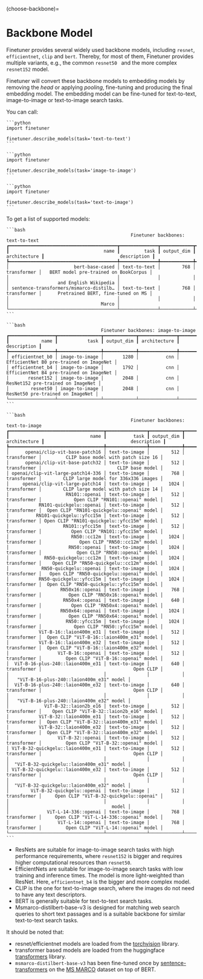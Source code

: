 (choose-backbone)=
# Backbone Model

Finetuner provides several widely used backbone models,
including `resnet`, `efficientnet`, `clip` and `bert`.
Thereby, for most of them, Finetuner provides multiple variants, e.g., the common `resnet50 ` and the more complex `resnet152` model.

Finetuner will convert these backbone models to embedding models by removing
the *head* or applying *pooling*,
fine-tuning and producing the final embedding model.
The embedding model can be fine-tuned for text-to-text, image-to-image or text-to-image
search tasks.

You can call:
````{tab} text-to-text
```python
import finetuner

finetuner.describe_models(task='text-to-text')
```
````
````{tab} image-to-image
```python
import finetuner

finetuner.describe_models(task='image-to-image')
```
````
````{tab} text-to-image
```python
import finetuner

finetuner.describe_models(task='text-to-image')
```
````

To get a list of supported models:

````{tab} text-to-text
```bash
                                              Finetuner backbones: text-to-text                                               
┏━━━━━━━━━━━━━━━━━━━━━━━━━━━━━━━━━━━━━━━━┳━━━━━━━━━━━━━━┳━━━━━━━━━━━━┳━━━━━━━━━━━━━━┳━━━━━━━━━━━━━━━━━━━━━━━━━━━━━━━━━━━━━━━━┓
┃                                   name ┃         task ┃ output_dim ┃ architecture ┃                            description ┃
┡━━━━━━━━━━━━━━━━━━━━━━━━━━━━━━━━━━━━━━━━╇━━━━━━━━━━━━━━╇━━━━━━━━━━━━╇━━━━━━━━━━━━━━╇━━━━━━━━━━━━━━━━━━━━━━━━━━━━━━━━━━━━━━━━┩
│                        bert-base-cased │ text-to-text │        768 │  transformer │   BERT model pre-trained on BookCorpus │
│                                        │              │            │              │                  and English Wikipedia │
│ sentence-transformers/msmarco-distilb… │ text-to-text │        768 │  transformer │      Pretrained BERT, fine-tuned on MS │
│                                        │              │            │              │                                  Marco │
└────────────────────────────────────────┴──────────────┴────────────┴──────────────┴────────────────────────────────────────┘
```
````
````{tab} image-to-image
```bash
                                   Finetuner backbones: image-to-image                                    
┏━━━━━━━━━━━━━━━━━┳━━━━━━━━━━━━━━━━┳━━━━━━━━━━━━┳━━━━━━━━━━━━━━┳━━━━━━━━━━━━━━━━━━━━━━━━━━━━━━━━━━━━━━━━━┓
┃            name ┃           task ┃ output_dim ┃ architecture ┃                             description ┃
┡━━━━━━━━━━━━━━━━━╇━━━━━━━━━━━━━━━━╇━━━━━━━━━━━━╇━━━━━━━━━━━━━━╇━━━━━━━━━━━━━━━━━━━━━━━━━━━━━━━━━━━━━━━━━┩
│ efficientnet_b0 │ image-to-image │       1280 │          cnn │ EfficientNet B0 pre-trained on ImageNet │
│ efficientnet_b4 │ image-to-image │       1792 │          cnn │ EfficientNet B4 pre-trained on ImageNet │
│       resnet152 │ image-to-image │       2048 │          cnn │       ResNet152 pre-trained on ImageNet │
│        resnet50 │ image-to-image │       2048 │          cnn │        ResNet50 pre-trained on ImageNet │
└─────────────────┴────────────────┴────────────┴──────────────┴─────────────────────────────────────────┘
```
````
````{tab} text-to-image
```bash
                                              Finetuner backbones: text-to-image                                              
┏━━━━━━━━━━━━━━━━━━━━━━━━━━━━━━━━━━━┳━━━━━━━━━━━━━━━┳━━━━━━━━━━━━┳━━━━━━━━━━━━━━┳━━━━━━━━━━━━━━━━━━━━━━━━━━━━━━━━━━━━━━━━━━━━┓
┃                              name ┃          task ┃ output_dim ┃ architecture ┃                                description ┃
┡━━━━━━━━━━━━━━━━━━━━━━━━━━━━━━━━━━━╇━━━━━━━━━━━━━━━╇━━━━━━━━━━━━╇━━━━━━━━━━━━━━╇━━━━━━━━━━━━━━━━━━━━━━━━━━━━━━━━━━━━━━━━━━━━┩
│      openai/clip-vit-base-patch16 │ text-to-image │        512 │  transformer │         CLIP base model with patch size 16 │
│      openai/clip-vit-base-patch32 │ text-to-image │        512 │  transformer │                            CLIP base model │
│ openai/clip-vit-large-patch14-336 │ text-to-image │        768 │  transformer │        CLIP large model for 336x336 images │
│     openai/clip-vit-large-patch14 │ text-to-image │       1024 │  transformer │        CLIP large model with patch size 14 │
│                     RN101::openai │ text-to-image │        512 │  transformer │            Open CLIP "RN101::openai" model │
│           RN101-quickgelu::openai │ text-to-image │        512 │  transformer │  Open CLIP "RN101-quickgelu::openai" model │
│          RN101-quickgelu::yfcc15m │ text-to-image │        512 │  transformer │ Open CLIP "RN101-quickgelu::yfcc15m" model │
│                    RN101::yfcc15m │ text-to-image │        512 │  transformer │           Open CLIP "RN101::yfcc15m" model │
│                       RN50::cc12m │ text-to-image │       1024 │  transformer │              Open CLIP "RN50::cc12m" model │
│                      RN50::openai │ text-to-image │       1024 │  transformer │             Open CLIP "RN50::openai" model │
│             RN50-quickgelu::cc12m │ text-to-image │       1024 │  transformer │    Open CLIP "RN50-quickgelu::cc12m" model │
│            RN50-quickgelu::openai │ text-to-image │       1024 │  transformer │   Open CLIP "RN50-quickgelu::openai" model │
│           RN50-quickgelu::yfcc15m │ text-to-image │       1024 │  transformer │  Open CLIP "RN50-quickgelu::yfcc15m" model │
│                   RN50x16::openai │ text-to-image │        768 │  transformer │          Open CLIP "RN50x16::openai" model │
│                    RN50x4::openai │ text-to-image │        640 │  transformer │           Open CLIP "RN50x4::openai" model │
│                   RN50x64::openai │ text-to-image │       1024 │  transformer │          Open CLIP "RN50x64::openai" model │
│                     RN50::yfcc15m │ text-to-image │       1024 │  transformer │            Open CLIP "RN50::yfcc15m" model │
│           ViT-B-16::laion400m_e31 │ text-to-image │        512 │  transformer │  Open CLIP "ViT-B-16::laion400m_e31" model │
│           ViT-B-16::laion400m_e32 │ text-to-image │        512 │  transformer │  Open CLIP "ViT-B-16::laion400m_e32" model │
│                  ViT-B-16::openai │ text-to-image │        512 │  transformer │         Open CLIP "ViT-B-16::openai" model │
│  ViT-B-16-plus-240::laion400m_e31 │ text-to-image │        640 │  transformer │                                  Open CLIP │
│                                   │               │            │              │   "ViT-B-16-plus-240::laion400m_e31" model │
│  ViT-B-16-plus-240::laion400m_e32 │ text-to-image │        640 │  transformer │                                  Open CLIP │
│                                   │               │            │              │   "ViT-B-16-plus-240::laion400m_e32" model │
│             ViT-B-32::laion2b_e16 │ text-to-image │        512 │  transformer │    Open CLIP "ViT-B-32::laion2b_e16" model │
│           ViT-B-32::laion400m_e31 │ text-to-image │        512 │  transformer │  Open CLIP "ViT-B-32::laion400m_e31" model │
│           ViT-B-32::laion400m_e32 │ text-to-image │        512 │  transformer │  Open CLIP "ViT-B-32::laion400m_e32" model │
│                  ViT-B-32::openai │ text-to-image │        512 │  transformer │         Open CLIP "ViT-B-32::openai" model │
│ ViT-B-32-quickgelu::laion400m_e31 │ text-to-image │        512 │  transformer │                                  Open CLIP │
│                                   │               │            │              │  "ViT-B-32-quickgelu::laion400m_e31" model │
│ ViT-B-32-quickgelu::laion400m_e32 │ text-to-image │        512 │  transformer │                                  Open CLIP │
│                                   │               │            │              │  "ViT-B-32-quickgelu::laion400m_e32" model │
│        ViT-B-32-quickgelu::openai │ text-to-image │        512 │  transformer │     Open CLIP "ViT-B-32-quickgelu::openai" │
│                                   │               │            │              │                                      model │
│              ViT-L-14-336::openai │ text-to-image │        768 │  transformer │     Open CLIP "ViT-L-14-336::openai" model │
│                  ViT-L-14::openai │ text-to-image │        768 │  transformer │         Open CLIP "ViT-L-14::openai" model │
└───────────────────────────────────┴───────────────┴────────────┴──────────────┴────────────────────────────────────────────┘
```
````

+ ResNets are suitable for image-to-image search tasks with high performance requirements, where `resnet152` is bigger and requires higher computational resources than `resnet50`.
+ EfficientNets are suitable for image-to-image search tasks with low training and inference times. The model is more light-weighted than ResNet. Here, `efficientnet_b4` is the bigger and more complex model.
+ CLIP is the one for text-to-image search, where the images do not need to have any text descriptors.
+ BERT is generally suitable for text-to-text search tasks.
+ Msmarco-distilbert-base-v3 is designed for matching web search queries to short text passages and is a suitable backbone for similar text-to-text search tasks.

It should be noted that:

+ resnet/efficientnet models are loaded from the [torchvision](https://pytorch.org/vision/stable/index.html) library.
+ transformer based models are loaded from the huggingface [transformers](https://github.com/huggingface/transformers) library.
+ `msmarco-distilbert-base-v3` has been fine-tuned once by [sentence-transformers](https://www.sbert.net/) on the [MS MARCO](https://microsoft.github.io/msmarco/) dataset on top of BERT.